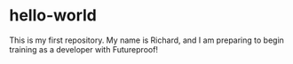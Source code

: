 # hello-world
This is my first repository. 
My name is Richard, and I am preparing to begin training as a developer with Futureproof!
